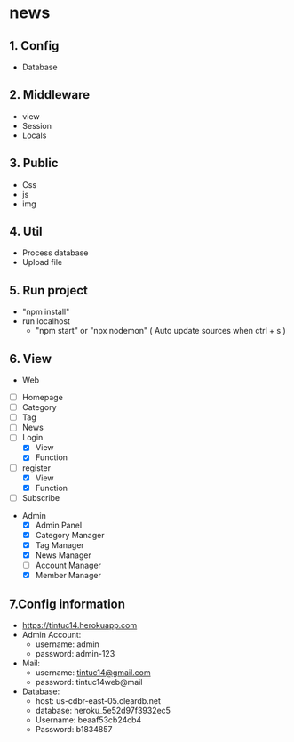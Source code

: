 # news

## 1. Config

- Database

## 2. Middleware

- view
- Session
- Locals

## 3. Public

- Css
- js
- img

## 4. Util

- Process database
- Upload file

## 5. Run project

- "npm install"
- run localhost
  - "npm start" or "npx nodemon" ( Auto update sources when ctrl + s )

## 6. View

- Web

* [ ] Homepage
* [ ] Category
* [ ] Tag
* [ ] News
* [ ] Login
  - [x] View
  - [x] Function
* [ ] register
  - [x] View
  - [x] Function
* [ ] Subscribe

- Admin
  - [x] Admin Panel
  - [x] Category Manager
  - [x] Tag Manager
  - [x] News Manager
  - [ ] Account Manager
  - [x] Member Manager

## 7.Config information

- https://tintuc14.herokuapp.com
- Admin Account:
  - username: admin
  - password: admin-123
- Mail:
  - username: tintuc14@gmail.com
  - password: tintuc14web@mail
- Database:
  - host: us-cdbr-east-05.cleardb.net
  - database: heroku_5e52d97f3932ec5
  - Username: beaaf53cb24cb4
  - Password: b1834857
